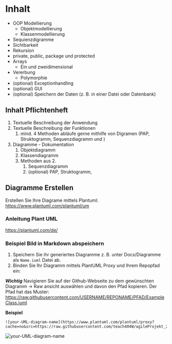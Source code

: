 # Inhalt

- OOP Modellierung
  - Objektmodellierung
  - Klassenmodellierung
- Sequienzdigramme
- Sichtbarkeit
- Rekursion
- private, public, package und protected
- Arrays
  - Ein und zweidimensional
- Vererbung
  - Polymorphie
- (optional) Exceptionhandling
- (optional) GUI
- (optional) Speichern der Daten (z. B. in einer Datei oder Datenbank)

## Inhalt Pflichtenheft

1. Textuelle Beschreibung der Anwendung
2. Textuelle Beschreibung der Funktionen
   1. mind. 4 Methoden abläufe gerne mithilfe von Digramen (PAP, Struktogramm, Sequenzdiagramm und )
3. Diagramme - Dokumentation
   1. Objektdiagramm
   2. Klassendiagramm
   3. Methoden aus 2.
      1. Sequenzdiagramm
      2. (optional) PAP, Struktogramm, 


## Diagramme Erstellen

Erstellen Sie Ihre Diagrame mittels Plantuml: https://www.plantuml.com/plantuml/um

### Anleitung Plant UML
https://plantuml.com/de/

### Beispiel Bild in Markdown abspeichern

1. Speichern Sie ihr generiertes Diagramme z. B. unter Docs/Diagramme als `Name.iuml` Datei ab.
2. Binden Sie Ihr Diagramm mittels PlantUML Proxy und Ihrem Repopfad ein:

***Wichtig*** Navigieren Sie auf der Github-Webseite zu dem gewünschten Diagramm -> Raw ansicht auswählen und davon den Pfad kopieren. Der Pfad hat das Muster: https://raw.githubusercontent.com/USERNAME/REPONAME/PFAD/ExampleClass.iuml
   
   **Beispiel**
   ```
   ![your-UML-diagram-name](https://www.plantuml.com/plantuml/proxy?cache=no&src=https://raw.githubusercontent.com/teach404W/agileProjekt_2_Java/main/Docs/Diagramme/ExampleClass.iuml)
   ```

![your-UML-diagram-name](https://www.plantuml.com/plantuml/proxy?cache=no&src=https://raw.githubusercontent.com/teach404W/agileProjekt_2_Java/main/Docs/Diagramme/ExampleClass.iuml)
